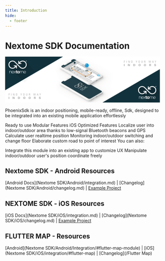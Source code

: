 ```yaml
---
title: Introduction
hide:
  - footer
---
```

# Nextome SDK Documentation

![Nextome Android SDK Cover](assets/cover.png)

PhoenixSdk is an indoor positioning, mobile-ready, offline, Sdk, designed to be integrated into an existing mobile application effortlessly

Ready to use
Modular Features
iOS Optimized
Features
Localize user into indoor/outdoor area thanks to low-signal Bluetooth beacons and GPS
Calculate user realtime position
Monitoring indoor/outdoor switching and change floor
Elaborate custom road to point of interest
You can also:

Integrate this module into an existing app to customize UX
Manipulate indoor/outdoor user's position coordinate freely

## Nextome SDK - Android Resources
[Android Docs](Nextome SDK/Android/integration.md) | [Changelog](Nextome SDK/Android/changelog.md) | [Example Project](https://github.com/Nextome/nextome-phoenix-android-whitelabel)

## NEXTOME SDK - iOS Resources
[iOS Docs](Nextome SDK/iOS/integration.md) | [Changelog](Nextome SDK/iOS/changelog.md) | [Example Project](https://github.com/Nextome/nextome-phoenix-iOS-whitelabel)

## FLUTTER MAP - Resources
[Android](Nextome SDK/Android/Integration/#flutter-map-module) | [iOS](Nextome SDK/iOS/integration/#flutter-map) | [Changelog](/Flutter Map)

